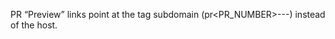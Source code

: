 PR “Preview” links point at the tag subdomain (pr<PR_NUMBER>---<service-host>) instead of the host.
